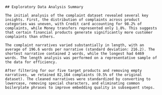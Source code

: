 
    ## Exploratory Data Analysis Summary
    
    The initial analysis of the complaint dataset revealed several key insights. First, the distribution of complaints across product categories was uneven, with Credit card accounting for 98.2% of complaints, while Money transfers represented only 1.8%. This suggests that certain financial products generate significantly more customer complaints than others.
    
    The complaint narratives varied substantially in length, with an average of 196.6 words per narrative (standard deviation: 216.2). The shortest narrative contained 2 words, while the longest had 6469 words. The length analysis was performed on a representative sample of the data for efficiency.
    
    After filtering for our five target products and removing empty narratives, we retained 82,164 complaints (0.5% of the original dataset). The cleaned narratives were standardized by converting to lowercase, removing special characters, and eliminating common boilerplate phrases to improve embedding quality in subsequent steps.
    